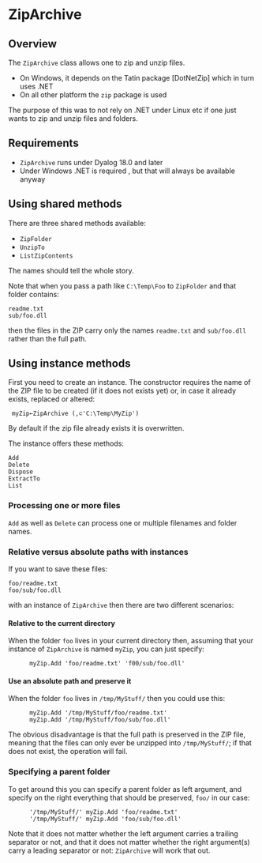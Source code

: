 # ZipArchive


## Overview

The `ZipArchive` class allows one to zip and unzip files. 

* On Windows, it depends on the Tatin package [DotNetZip] which in turn uses .NET 
* On all other platform the `zip` package is used

The purpose of this was to not rely on .NET under Linux etc if one just wants to zip and unzip files and folders.


## Requirements

* `ZipArchive` runs under Dyalog 18.0 and later
* Under Windows .NET is required , but that will always be available anyway

## Using shared methods

There are three shared methods available:

* `ZipFolder` 
* `UnzipTo`
* `ListZipContents`

The names should tell the whole story.

Note that when you pass a path like `C:\Temp\Foo` to `ZipFolder` and that folder contains:

```
readme.txt
sub/foo.dll
```

then the files in the ZIP carry only the names `readme.txt` and `sub/foo.dll` rather than the full path.


## Using instance methods

First you need to create an instance. The constructor requires the name of the ZIP file to be created (if it does not exists yet) or, in case it already exists, replaced or altered:

```
 myZip←ZipArchive (,⊂'C:\Temp\MyZip')
```

By default if the zip file already exists it is overwritten.

The instance offers these methods:

```
Add             
Delete          
Dispose 
ExtractTo
List            
```


### Processing one or more files

`Add` as well as `Delete` can process one or multiple filenames and folder names.


### Relative versus absolute paths with instances

If you want to save these files:

```
foo/readme.txt
foo/sub/foo.dll
```

with an instance of `ZipArchive` then there are two different scenarios:

#### Relative to the current directory

When the folder `foo` lives in your current directory then, assuming that your instance of `ZipArchive` is named `myZip`, you can just specify:

```
      myZip.Add 'foo/readme.txt' 'f00/sub/foo.dll'
```

#### Use an absolute path and preserve it

When the folder `foo` lives in `/tmp/MyStuff/` then you could use this:

```
      myZip.Add '/tmp/MyStuff/foo/readme.txt' 
      myZip.Add '/tmp/MyStuff/foo/sub/foo.dll'
```

The obvious disadvantage is that the full path is preserved in the ZIP file, meaning that the files can only ever be unzipped into `/tmp/MyStuff/`; if that does not exist, the operation will fail.    


### Specifying a parent folder

To get around this you can specify a parent folder as left argument, and specify on the right everything that should be preserved, `foo/` in our case:

```
      '/tmp/MyStuff/' myZip.Add 'foo/readme.txt' 
      '/tmp/MyStuff/' myZip.Add 'foo/sub/foo.dll'
```

Note that it does not matter whether the left argument carries a trailing separator or not, and that it does not matter whether the right argument(s) carry a leading separator or not: `ZipArchive` will work that out.
